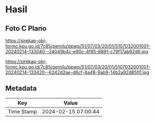 # Hasil

## Foto C Plano

https://sirekap-obj-formc.kpu.go.id/7c85/pemilu/ppwp/51/07/03/20/01/5107032001001-20240214-133040--24049b4c-e90c-4f85-8891-c79f17ab92d8.jpg

https://sirekap-obj-formc.kpu.go.id/7c85/pemilu/ppwp/51/07/03/20/01/5107032001001-20240214-133420--6242d2ae-d6cf-4a48-9ab9-14b2a92d85f0.jpg


## Metadata

| Key        | Value               |
| ---------- | ------------------- |
| Time Stamp | 2024-02-15 07:00:44 |



